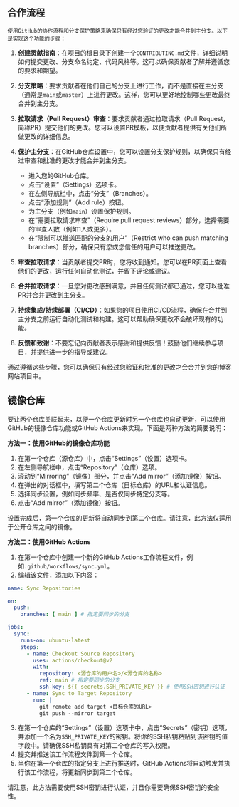 ## 合作流程

	使用GitHub的协作流程和分支保护策略来确保只有经过您验证的更改才能合并到主分支。以下是实现这个功能的步骤：

1. **创建贡献指南**：在项目的根目录下创建一个`CONTRIBUTING.md`文件，详细说明如何提交更改、分支命名约定、代码风格等。这可以确保贡献者了解并遵循您的要求和期望。
2. **分支策略**：要求贡献者在他们自己的分支上进行工作，而不是直接在主分支（通常是`main`或`master`）上进行更改。这样，您可以更好地控制哪些更改最终合并到主分支。
3. **拉取请求（Pull Request）审查**：要求贡献者通过拉取请求（Pull Request，简称PR）提交他们的更改。您可以设置PR模板，以便贡献者提供有关他们所做更改的详细信息。
4. **保护主分支**：在GitHub仓库设置中，您可以设置分支保护规则，以确保只有经过审查和批准的更改才能合并到主分支。


	* 进入您的GitHub仓库。
	* 点击“设置”（Settings）选项卡。
	* 在左侧导航栏中，点击“分支”（Branches）。
	* 点击“添加规则”（Add rule）按钮。
	* 为主分支（例如`main`）设置保护规则。
	* 在“需要拉取请求审查”（Require pull request reviews）部分，选择需要的审查人数（例如1人或更多）。
	* 在“限制可以推送匹配的分支的用户”（Restrict who can push matching branches）部分，确保只有您或您信任的用户可以推送更改。

5. **审查拉取请求**：当贡献者提交PR时，您将收到通知。您可以在PR页面上查看他们的更改，运行任何自动化测试，并留下评论或建议。
6. **合并拉取请求**：一旦您对更改感到满意，并且任何测试都已通过，您可以批准PR并合并更改到主分支。
7. **持续集成/持续部署（CI/CD）**：如果您的项目使用CI/CD流程，确保在合并到主分支之前运行自动化测试和构建。这可以帮助确保更改不会破坏现有的功能。
8. **反馈和致谢**：不要忘记向贡献者表示感谢和提供反馈！鼓励他们继续参与项目，并提供进一步的指导或建议。

通过遵循这些步骤，您可以确保只有经过您验证和批准的更改才会合并到您的博客网站项目中。

## 镜像仓库

要让两个仓库关联起来，以便一个仓库更新时另一个仓库也自动更新，可以使用GitHub的镜像仓库功能或GitHub Actions来实现。下面是两种方法的简要说明：

**方法一：使用GitHub的镜像仓库功能**

1. 在第一个仓库（源仓库）中，点击“Settings”（设置）选项卡。
2. 在左侧导航栏中，点击“Repository”（仓库）选项。
3. 滚动到“Mirroring”（镜像）部分，并点击“Add mirror”（添加镜像）按钮。
4. 在弹出的对话框中，填写第二个仓库（目标仓库）的URL和认证信息。
5. 选择同步设置，例如同步频率、是否仅同步特定分支等。
6. 点击“Add mirror”（添加镜像）按钮。

设置完成后，第一个仓库的更新将自动同步到第二个仓库。请注意，此方法仅适用于公开仓库之间的镜像。

**方法二：使用GitHub Actions**

1. 在第一个仓库中创建一个新的GitHub Actions工作流程文件，例如`.github/workflows/sync.yml`。
2. 编辑该文件，添加以下内容：

```yaml
name: Sync Repositories

on:
  push:
    branches: [ main ] # 指定要同步的分支

jobs:
  sync:
    runs-on: ubuntu-latest
    steps:
      - name: Checkout Source Repository
        uses: actions/checkout@v2
        with:
          repository: <源仓库的用户名>/<源仓库的名称>
          ref: main # 指定要同步的分支
          ssh-key: ${{ secrets.SSH_PRIVATE_KEY }} # 使用SSH密钥进行认证
      - name: Sync to Target Repository
        run: |
          git remote add target <目标仓库的URL>
          git push --mirror target
```

3. 在第一个仓库的“Settings”（设置）选项卡中，点击“Secrets”（密钥）选项，并添加一个名为`SSH_PRIVATE_KEY`的密钥。将你的SSH私钥粘贴到该密钥的值字段中。请确保SSH私钥具有对第二个仓库的写入权限。
4. 提交并推送该工作流程文件到第一个仓库。
5. 当你在第一个仓库的指定分支上进行推送时，GitHub Actions将自动触发并执行该工作流程，将更新同步到第二个仓库。

请注意，此方法需要使用SSH密钥进行认证，并且你需要确保SSH密钥的安全性。